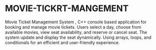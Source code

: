 # MOVIE-TICKRT-MANGEMENT
Movie Ticket Management System , C++ console based application for booking and manage movie tickets. Users  select a day, choose from available movies, view seat availability, and reserve or cancel seat. The system update and display the seat  dynamically. Using arrays, loops, and conditionals for an efficient and user-friendly experience. 
